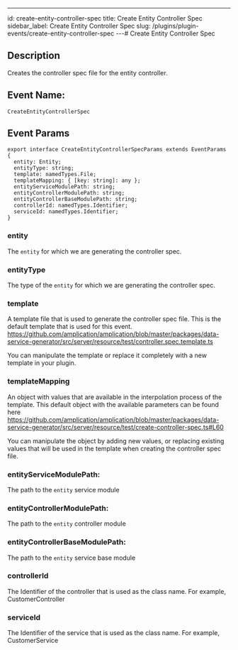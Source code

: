 ---

id: create-entity-controller-spec
title: Create Entity Controller Spec
sidebar_label: Create Entity Controller Spec
slug: /plugins/plugin-events/create-entity-controller-spec
---# Create Entity Controller Spec

## Description

Creates the controller spec file for the entity controller.

## Event Name:

`CreateEntityControllerSpec`

## Event Params

```tsx
export interface CreateEntityControllerSpecParams extends EventParams {
  entity: Entity;
  entityType: string;
  template: namedTypes.File;
  templateMapping: { [key: string]: any };
  entityServiceModulePath: string;
  entityControllerModulePath: string;
  entityControllerBaseModulePath: string;
  controllerId: namedTypes.Identifier;
  serviceId: namedTypes.Identifier;
}
```

### entity

The `entity` for which we are generating the controller spec.

### entityType

The type of the `entity` for which we are generating the controller spec.

### template

A template file that is used to generate the controller spec file.
This is the default template that is used for this event.
https://github.com/amplication/amplication/blob/master/packages/data-service-generator/src/server/resource/test/controller.spec.template.ts

You can manipulate the template or replace it completely with a new template in your plugin.

### templateMapping

An object with values that are available in the interpolation process of the template.
This default object with the available parameters can be found here
https://github.com/amplication/amplication/blob/master/packages/data-service-generator/src/server/resource/test/create-controller-spec.ts#L60

You can manipulate the object by adding new values, or replacing existing values that will be used in the template when creating the controller spec file.

### entityServiceModulePath:

The path to the `entity` service module

### entityControllerModulePath:

The path to the `entity` controller module

### entityControllerBaseModulePath:

The path to the `entity` service base module

### controllerId

The Identifier of the controller that is used as the class name. For example, CustomerController

### serviceId

The Identifier of the service that is used as the class name. For example, CustomerService
